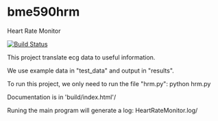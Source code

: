 # bme590hrm
Heart Rate Monitor


[![Build Status](https://travis-ci.com/HanxinHua/bme590hrm.svg?branch=master)](https://travis-ci.com/HanxinHua/bme590hrm)
<p>This project translate ecg data to useful information.</p>
<p>We use example data in "test_data" and output in "results".</p>
<p>To run this project, we only need to run the file "hrm.py": python hrm.py</p>
<p>Documentation is in 'build/index.html'/</p>
<p>Runing the main program will generate a log: HeartRateMonitor.log/</p>


